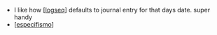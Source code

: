 - I like how [[logseq]] defaults to journal entry for that days date. super handy
- [[especifismo]]

[//begin]: # "Autogenerated link references for markdown compatibility"
[logseq]: ../pages/logseq.md "logseq"
[especifismo]: ../pages/especifismo.md "especifismo"
[//end]: # "Autogenerated link references"